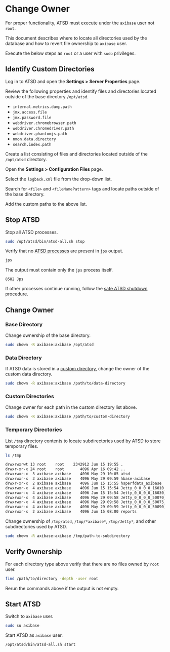 # Change Owner

For proper functionality, ATSD must execute under the `axibase` user not `root`.

This document describes where to locate all directories used by the database and how to revert file ownership to `axibase` user.

Execute the below steps as `root` or a user with `sudo` privileges.

## Identify Custom Directories

Log in to ATSD and open the **Settings > Server Properties** page.

Review the following properties and identify files and directories located outside of the base directory `/opt/atsd`.

* `internal.metrics.dump.path`
* `jmx.access.file`
* `jmx.password.file`
* `webdriver.chromebrowser.path`
* `webdriver.chromedriver.path`
* `webdriver.phantomjs.path`
* `nmon.data.directory`
* `search.index.path`

Create a list consisting of files and directories located outside of the `/opt/atsd` directory.

Open the **Settings > Configuration Files** page.

Select the `logback.xml` file from the drop-down list.

Search for `<file>` and `<fileNamePattern>` tags and locate paths outside of the base directory.

Add the custom paths to the above list.

## Stop ATSD

Stop all ATSD processes.

```bash
sudo /opt/atsd/bin/atsd-all.sh stop
```

Verify that no [ATSD processes](restarting.md#processes) are present in `jps` output.

```bash
jps
```

The output must contain only the `jps` process itself.

```ls
8582 Jps
```

If other processes continue running, follow the [safe ATSD shutdown](restarting.md#stopping-services) procedure.

## Change Owner

### Base Directory

Change ownership of the base directory.

```bash
sudo chown -R axibase:axibase /opt/atsd
```

### Data Directory

If ATSD data is stored in a [custom directory](./change-data-directory.md), change the owner of the custom data directory.

```bash
sudo chown -R axibase:axibase /path/to/data-directory
```

### Custom Directories

Change owner for each path in the custom directory list above.

```bash
sudo chown -R axibase:axibase /path/to/custom-directory
```

### Temporary Directories

List `/tmp` directory contents to locate subdirectories used by ATSD to store temporary files.

```sh
ls /tmp
```

```txt
drwxrwxrwt 13 root    root    2342912 Jun 15 19:55 .
drwxr-xr-x 24 root    root       4096 Apr 16 09:42 ..
drwxrwxr-x  3 axibase axibase    4096 May 29 10:05 atsd
drwxrwxr-x  3 axibase axibase    4096 May 29 09:59 hbase-axibase
drwxr-xr-x  2 axibase axibase    4096 Jun 15 15:55 hsperfdata_axibase
drwxrwxr-x  4 axibase axibase    4096 Jun 15 15:54 Jetty_0_0_0_0_16010_master____.6nvknp
drwxrwxr-x  4 axibase axibase    4096 Jun 15 15:54 Jetty_0_0_0_0_16030_regionserver____.45q9os
drwxrwxr-x  4 axibase axibase    4096 May 29 09:58 Jetty_0_0_0_0_50070_hdfs____w2cu08
drwxrwxr-x  4 axibase axibase    4096 May 29 09:58 Jetty_0_0_0_0_50075_datanode____hwtdwq
drwxrwxr-x  4 axibase axibase    4096 May 29 09:59 Jetty_0_0_0_0_50090_secondary____y6aanv
drwxrwxr-x  2 axibase axibase    4096 Jun 15 08:00 reports
```

Change ownership of `/tmp/atsd`, `/tmp/*axibase*`, `/tmp/Jetty*`, and other subdirectories used by ATSD.

```bash
sudo chown -R axibase:axibase /tmp/path-to-subdirectory
```

## Verify Ownership

For each directory type above verify that there are no files owned by `root` user.

```bash
find /path/to/directory -depth -user root
```

Rerun the commands above if the output is not empty.

## Start ATSD

Switch to `axibase` user.

```bash
sudo su axibase
```

Start ATSD as `axibase` user.

```bash
/opt/atsd/bin/atsd-all.sh start
```